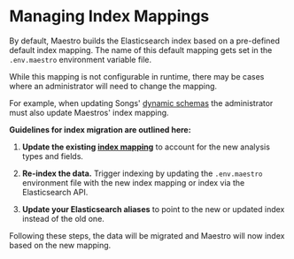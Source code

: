 # Managing Index Mappings

By default, Maestro builds the Elasticsearch index based on a pre-defined default index mapping. The name of this default mapping gets set in the `.env.maestro` environment variable file.

While this mapping is not configurable in runtime, there may be cases where an administrator will need to change the mapping.

For example, when updating Songs' [dynamic schemas](/documentation/song/admin/schemas/) the administrator must also update Maestros' index mapping.

**Guidelines for index migration are outlined here:**

1. **Update the existing <a href="https://github.com/overture-stack/maestro/blob/master/maestro-app/src/main/resources/file_centric.json" target="_blank" rel="noopener noreferrer">index mapping</a>** to account for the new analysis types and fields.

2. **Re-index the data.** Trigger indexing by updating the `.env.maestro` environment file with the new index mapping or index via the Elasticsearch API.

3. **Update your Elasticsearch aliases** to point to the new or updated index instead of the old one.

Following these steps, the data will be migrated and Maestro will now index based on the new mapping.